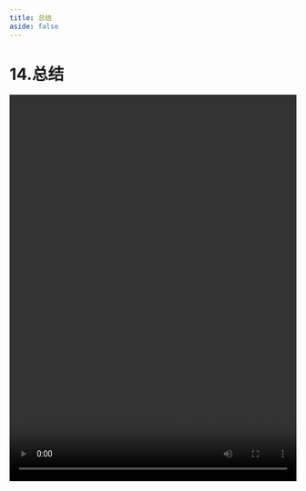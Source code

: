 ```yaml
---
title: 总结
aside: false
---
```


# 14.总结

<video autoplay src="http://qn.chinavanes.com/nodejs/module-15/14.总结.mp4" controls controlsList="nodownload" width="100%" height="680"/>

